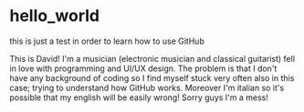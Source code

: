 # hello_world
this is just a test in order to learn how to use GitHub

This is David!
I'm a musician (electronic musician and classical guitarist) fell in love with programming and UI/UX design.
The problem is that I don't have any background of coding so I find myself stuck very often also in this case; trying to understand how GitHub works. 
Moreover I'm italian so it's possible that my english will be easily wrong! Sorry guys I'm a mess!
